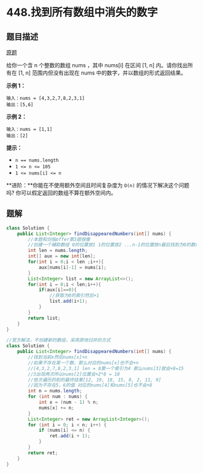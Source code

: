 # 448.找到所有数组中消失的数字

## 题目描述

[原题](https://leetcode-cn.com/problems/find-all-numbers-disappeared-in-an-array/)

给你一个含 n 个整数的数组 nums ，其中 nums[i] 在区间 [1, n] 内。请你找出所有在 [1, n] 范围内但没有出现在 nums 中的数字，并以数组的形式返回结果。

**示例 1：**

```
输入：nums = [4,3,2,7,8,2,3,1]
输出：[5,6]
```

**示例 2：**

```
输入：nums = [1,1]
输出：[2]
```

**提示：**

- `n == nums.length`
- `1 <= n <= 105`
- `1 <= nums[i] <= n`

**进阶：**你能在不使用额外空间且时间复杂度为 `O(n)` 的情况下解决这个问题吗? 你可以假定返回的数组不算在额外空间内。

## 题解

```java
class Solution {
    public List<Integer> findDisappearedNumbers(int[] nums) {
        //本题和剑指offer第3题很像
        //创建一个辅助数组 0的位置放1 1的位置放2 ...n-1的位置放n最后找到为0的数组
        int len = nums.length;
        int[] aux = new int[len];
        for(int i = 0;i < len ;i++){
            aux[nums[i]-1] = nums[i]; 
        }
        List<Integer> list = new ArrayList<>();
        for(int i = 0;i < len;i++){
            if(aux[i]==0){
                //获取为0的索引然后+1
                list.add(i+1);
            }
        }
        return list;
    }
}
```

```java
//官方解法，不创建新的数组，采用原地归并的方式
class Solution {
    public List<Integer> findDisappearedNumbers(int[] nums) {
        //找到当前x然后nums[x]+n
        //如果不存在某一个数，那么对应的nums[x]也不会+n
        //[4,3,2,7,8,2,3,1] len = 8第一个索引为4 那么nums[3]就会+8=15
        //3出现两次所以nums[2]位置会+2*8 = 18
        //依次遍历的到的最终结果[12, 19, 18, 15, 8, 2, 11, 9]
        //因为不存在5，6的值 对应的nums[4]和nums[5]也不会+8
        int n = nums.length;
        for (int num : nums) {
            int x = (num - 1) % n;
            nums[x] += n;
        }
        List<Integer> ret = new ArrayList<Integer>();
        for (int i = 0; i < n; i++) {
            if (nums[i] <= n) {
                ret.add(i + 1);
            }
        }
        return ret;
    }
}
```

